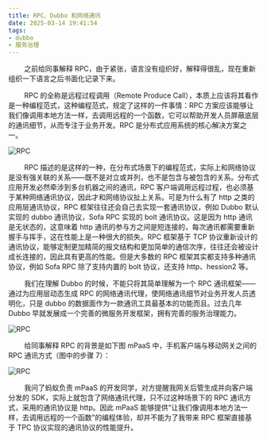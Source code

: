 ```yaml
---
title: RPC、Dubbo 和网络通讯
date: 2025-03-14 19:41:54
tags:
- dubbo
- 服务治理
---
```


&ensp;&ensp;&ensp;&ensp; 之前给同事解释 RPC，由于紧张，语言没有组织好，解释得很乱，现在重新组织一下语言之后书面化记录下来。

&ensp;&ensp;&ensp;&ensp; RPC 的全称是远程过程调用（Remote Produce Call），本质上应该将其看作是一种编程范式，这种编程范式，规定了这样的一件事情：RPC 方案应该能够让我们像调用本地方法一样，去调用远程的一个函数，它可以帮助开发人员屏蔽底层的通讯细节，从而专注于业务开发。RPC 是分布式应用系统的核心解决方案之一。

![RPC](/pic/工程/RPC、dubbo和网络通讯/RPC.png)

&ensp;&ensp;&ensp;&ensp; RPC 描述的是这样的一种，在分布式场景下的编程范式，实际上和网络协议是没有强关联的关系——既不是对立或并列，也不是包含与被包含的关系。分布式应用开发必然牵涉到多台机器之间的通讯，RPC 客户端调用远程过程，也必须基于某种网络通讯协议，因此才和网络协议扯上关系。可是为什么有了 http 之类的应用层通讯协议，RPC 框架往往还会自己去实现一套通讯协议，例如 Dubbo 默认实现的 dubbo 通讯协议，Sofa RPC 实现的 bolt 通讯协议。这是因为 http 通讯是无状态的，这意味着 http 通讯的参与方之间是短连接的，每次通讯都需要重新握手与挥手，这在性能上是一种很大的损失。RPC 框架基于 TCP 协议重新设计的通讯协议，能够定制更加精简的报文结构和更加简单的通信次序，往往还会被设计成长连接的，因此具有更高的性能。但是大多数的 RPC 框架其实都支持多种通讯协议，例如 Sofa RPC 除了支持内置的 bolt 协议，还支持 http、hession2 等。 

&ensp;&ensp;&ensp;&ensp; 我们在理解 Dubbo 的时候，不能只将其简单理解为一个 RPC 通讯框架——通过为应用层动态生成 RPC 的网络通讯代理，使网络通讯细节对业务开发人员透明化，只是 dubbo 的数据面作为一款通讯工具最基本的功能而且。过去几年 Dubbo 早就发展成一个完善的微服务开发框架，拥有完善的服务治理能力。

![RPC](/pic/工程/RPC、dubbo和网络通讯/dubbo.png)

&ensp;&ensp;&ensp;&ensp; 给同事解释 RPC 的背景是如下图 mPaaS 中，手机客户端与移动网关之间的 RPC 通讯方式（图中的步骤 7）：

![RPC](/pic/工程/RPC、dubbo和网络通讯/mpaas.jpg)

&ensp;&ensp;&ensp;&ensp; 我问了蚂蚁负责 mPaaS 的开发同学，对方提醒我网关后管生成并向客户端分发的 SDK，实际上就包含了网络通讯代理，只不过这种场景下的 RPC 通讯方式，采用的通讯协议是 http。因此 mPaaS 能够提供“让我们像调用本地方法一样，去调用远程的一个函数”的编程体验，却并不能为了我带来 RPC 框架直接基于 TPC 协议实现的通讯协议的性能提升。

 
